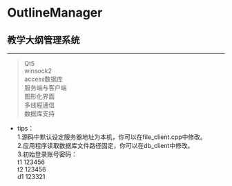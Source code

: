 # OutlineManager  
## 教学大纲管理系统
----
>Qt5  
winsock2  
access数据库  
服务端与客户端    
图形化界面    
多线程通信    
数据库支持    


+ tips：  
1.源码中默认设定服务器地址为本机，你可以在file_client.cpp中修改。    
2.应用程序读取数据库文件路径固定，你可以在db_client中修改。  
3.初始登录账号密码：  
t1 123456    
t2 123456    
d1 123321  
